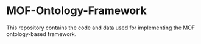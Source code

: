 # MOF-Ontology-Framework
This repository contains the code and data used for implementing the MOF ontology-based framework.
